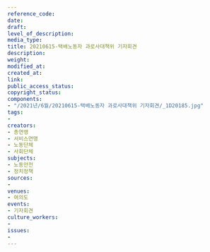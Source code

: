 ```yaml
---
reference_code: 
date: 
draft: 
level_of_description: 
media_type: 
title: 20210615-택배노동자 과로사대책위 기자회견
description: 
weight: 
modified_at: 
created_at: 
link: 
public_access_status: 
copyright_status: 
components:
- "/2021년/6월/20210615-택배노동자 과로사대책위 기자회견/_1D20185.jpg"
tags:
- 
creators:
- 총연맹
- 서비스연맹
- 노동단체
- 사회단체
subjects:
- 노동안전
- 정치정책
sources:
- 
venues:
- 여의도
events:
- 기자회견
culture_workers:
- 
issues:
- 
---
```

